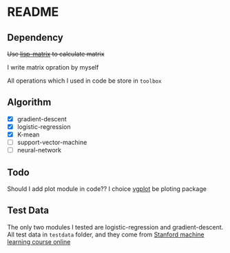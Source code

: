 # README #

## Dependency ##

~~Use [lisp-matrix](https://github.com/blindglobe/lisp-matrix) to calculate matrix~~

I write matrix opration by myself

All operations which I used in code be store in `toolbox`

## Algorithm ##

* [x] gradient-descent
* [x] logistic-regression
* [x] K-mean
* [ ] support-vector-machine
* [ ] neural-network

## Todo ##

Should I add plot module in code?? 
I choice [vgplot](https://github.com/volkers/vgplot) be ploting package

## Test Data

The only two modules I tested are logistic-regression and gradient-descent. All test data in `testdata` folder, and they come from [Stanford machine learning course online](https://www.coursera.org/learn/machine-learning)
